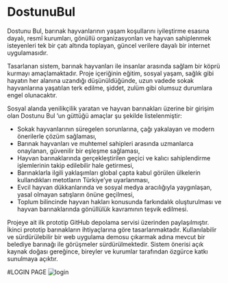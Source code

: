# DostunuBul

Dostunu Bul, barınak hayvanlarının yaşam koşullarını iyileştirme esasına dayalı, resmî kurumları, gönüllü organizasyonları ve hayvan sahiplenmek isteyenleri tek bir çatı altında toplayan, güncel verilere dayalı bir internet uygulamasıdır.  
 
Tasarlanan sistem, barınak hayvanları ile insanlar arasında sağlam bir köprü kurmayı amaçlamaktadır. Proje içeriğinin eğitim, sosyal yaşam, sağlık gibi hayatın her alanına uzandığı düşünüldüğünde, uzun vadede sokak hayvanlarına yaşatılan terk edilme, şiddet, zulüm gibi olumsuz durumlara engel olunacaktır.  
 
Sosyal alanda yenilikçilik yaratan ve hayvan barınakları üzerine bir girişim olan Dostunu Bul ’un güttüğü amaçlar şu şekilde listelenmiştir: 
* Sokak hayvanlarının süregelen sorunlarına, çağı yakalayan ve modern önerilerle çözüm sağlaması,  
* Barınak hayvanları ve muhtemel sahipleri arasında uzmanlarca onaylanan, güvenilir bir eşleşme sağlaması, 
* Hayvan barınaklarında gerçekleştirilen geçici ve kalıcı sahiplendirme işlemlerinin takip edilebilir hale getirmesi, 
* Barınaklarla ilgili yaklaşımları global çapta kabul görülen ülkelerin kullandıkları metotların Türkiye’ye uyarlanması, 
* Evcil hayvan dükkanlarında ve sosyal medya aracılığıyla yaygınlaşan, yasal olmayan satışların önüne geçilmesi, 
* Toplum bilincinde hayvan hakları konusunda farkındalık oluşturulması ve hayvan barınaklarında gönüllülük kavramının teşvik edilmesi. 
 
Projeye ait ilk prototip GitHub depolama servisi üzerinden paylaşılmıştır. İkinci prototip barınakların ihtiyaçlarına göre tasarlanmaktadır. Kullanılabilir ve sürdürülebilir bir web uygulama demosu çıkarmak adına mevcut bir belediye barınağı ile görüşmeler sürdürülmektedir. Sistem önerisi açık kaynak doğası gereğince, bireyler ve kurumlar tarafından özgürce katkı sunulmaya açıktır.

#LOGIN PAGE
![login](https://user-images.githubusercontent.com/29989590/81607421-55842300-93dd-11ea-9192-4bb4b35deff7.png)
